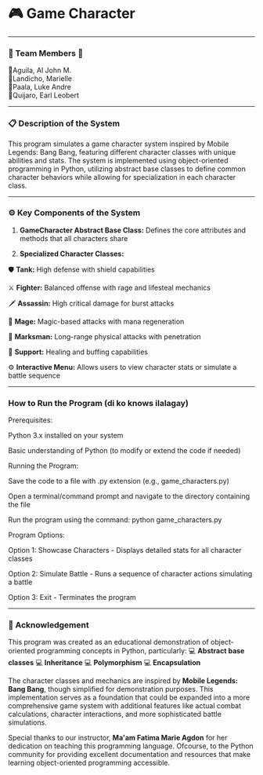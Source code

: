 # **🎮 Game Character**

---
### **💚 Team Members 💚**
🔹Aguila, Al John M.<br>
🔹Landicho, Marielle<br>
🔹Paala, Luke Andre<br>
🔹Quijaro, Earl Leobert

---
### **📋 Description of the System**

This program simulates a game character system inspired by Mobile Legends: Bang Bang, featuring different character classes with unique abilities and stats. The system is implemented using object-oriented programming in Python, utilizing abstract base classes to define common character behaviors while allowing for specialization in each character class.

---
### **⚙ Key Components of the System**

1. **GameCharacter Abstract Base Class:** Defines the core attributes and methods that all characters share

2. **Specialized Character Classes:**

🛡️ **Tank:** High defense with shield capabilities

⚔️ **Fighter:** Balanced offense with rage and lifesteal mechanics

🗡️ **Assassin:** High critical damage for burst attacks

🔮 **Mage:** Magic-based attacks with mana regeneration

🏹 **Marksman:** Long-range physical attacks with penetration

🧿 **Support:** Healing and buffing capabilities


⚙ **Interactive Menu:** Allows users to view character stats or simulate a battle sequence

---
### **How to Run the Program** (di ko knows ilalagay)
Prerequisites:

Python 3.x installed on your system

Basic understanding of Python (to modify or extend the code if needed)

Running the Program:

Save the code to a file with .py extension (e.g., game_characters.py)

Open a terminal/command prompt and navigate to the directory containing the file

Run the program using the command: python game_characters.py

Program Options:

Option 1: Showcase Characters - Displays detailed stats for all character classes

Option 2: Simulate Battle - Runs a sequence of character actions simulating a battle

Option 3: Exit - Terminates the program

---
### **🔔 Acknowledgement**

This program was created as an educational demonstration of object-oriented programming concepts in Python, particularly:
💻 **Abstract base classes**
💻 **Inheritance**
💻 **Polymorphism**
💻 **Encapsulation**

The character classes and mechanics are inspired by **Mobile Legends: Bang Bang**, though simplified for demonstration purposes. This implementation serves as a foundation that could be expanded into a more comprehensive game system with additional features like actual combat calculations, character interactions, and more sophisticated battle simulations.

Special thanks to our instructor, **Ma'am Fatima Marie Agdon** for her dedication on teaching this programming language. Ofcourse, to the Python community for providing excellent documentation and resources that make learning object-oriented programming accessible.


 
